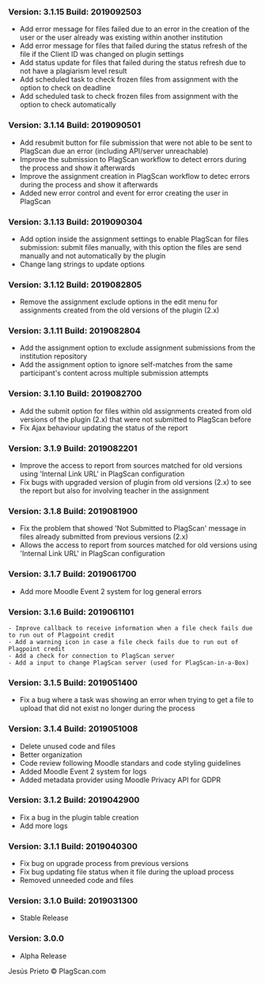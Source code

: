 ### Version: 3.1.15 Build: 2019092503

- Add error message for files failed due to an error in the creation of the user or the user already was existing within another institution
- Add error message for files that failed during the status refresh of the file if the Client ID was changed on plugin settings
- Add status update for files that failed during the status refresh due to not have a plagiarism level result
- Add scheduled task to check frozen files from assignment with the option to check on deadline
- Add scheduled task to check frozen files from assignment with the option to check automatically

### Version: 3.1.14 Build: 2019090501

- Add resubmit button for file submission that were not able to be sent to PlagScan due an error (including API/server unreachable)
- Improve the submission to PlagScan workflow to detect errors during the process and show it afterwards
- Improve the assignment creation in PlagScan workflow to detec errors during the process and show it afterwards
- Added new error control and event for error creating the user in PlagScan

### Version: 3.1.13 Build: 2019090304

- Add option inside the assignment settings to enable PlagScan for files submission: submit files manually, with this option the files are send manually and not automatically by the plugin
- Change lang strings to update options

### Version: 3.1.12 Build: 2019082805

- Remove the assignment exclude options in the edit menu for assignments created from the old versions of the plugin (2.x)

### Version: 3.1.11 Build: 2019082804

- Add the assignment option to exclude assignment submissions from the institution repository
- Add the assignment option to ignore self-matches from the same participant's content across multiple submission attempts

### Version: 3.1.10 Build: 2019082700

- Add the submit option for files within old assignments created from old versions of the plugin (2.x) that were not submitted to PlagScan before
- Fix Ajax behaviour updating the status of the report

### Version: 3.1.9 Build: 2019082201

- Improve the access to report from sources matched for old versions using 'Internal Link URL' in PlagScan configuration
- Fix bugs with upgraded version of plugin from old versions (2.x) to see the report but also for involving teacher in the assignment

### Version: 3.1.8 Build: 2019081900

- Fix the problem that showed 'Not Submitted to PlagScan' message in files already submitted from previous versions (2.x)
- Allows the access to report from sources matched for old versions using 'Internal Link URL' in PlagScan configuration

### Version: 3.1.7 Build: 2019061700

- Add more Moodle Event 2 system for log general errors

### Version: 3.1.6 Build: 2019061101

    - Improve callback to receive information when a file check fails due to run out of Plagpoint credit
    - Add a warning icon in case a file check fails due to run out of Plagpoint credit
    - Add a check for connection to PlagScan server
    - Add a input to change PlagScan server (used for PlagScan-in-a-Box)

### Version: 3.1.5 Build: 2019051400

- Fix a bug where a task was showing an error when trying to get a file to upload that did not exist no longer during the process

### Version: 3.1.4 Build: 2019051008

 - Delete unused code and files
 - Better organization
 - Code review following Moodle standars and code styling guidelines
 - Added Moodle Event 2 system for logs
 - Added metadata provider using Moodle Privacy API for GDPR

### Version: 3.1.2 Build: 2019042900

- Fix a bug in the plugin table creation
- Add more logs

### Version: 3.1.1 Build: 2019040300

- Fix bug on upgrade process from previous versions
- Fix bug updating file status when it file during the upload process
- Removed unneeded code and files

### Version: 3.1.0 Build: 2019031300

- Stable Release

### Version: 3.0.0 

- Alpha Release

Jesús Prieto © PlagScan.com
